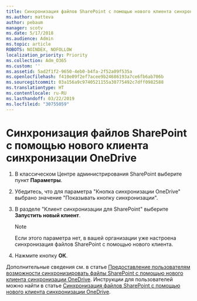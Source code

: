 ```yaml
---
title: Синхронизация файлов SharePoint с помощью нового клиента синхронизации OneDrive
ms.author: matteva
author: pebaum
manager: scotv
ms.date: 5/17/2018
ms.audience: Admin
ms.topic: article
ROBOTS: NOINDEX, NOFOLLOW
localization_priority: Priority
ms.collection: Adm_O365
ms.custom: ''
ms.assetid: 5ad2f1f2-9650-4eb0-b4fa-2f52a09f535a
ms.openlocfilehash: f410e09f2ef7acee9b24686193a7ce6fb6ab706b
ms.sourcegitcommit: 03a156a9c9740521155a30775492c7dff0982588
ms.translationtype: HT
ms.contentlocale: ru-RU
ms.lasthandoff: 03/22/2019
ms.locfileid: "30755059"
---
```

# <a name="sync-sharepoint-files-with-the-new-onedrive-sync-client"></a>Синхронизация файлов SharePoint с помощью нового клиента синхронизации OneDrive

1. В классическом Центре администрирования SharePoint выберите пункт **Параметры**.
    
2. Убедитесь, что для параметра "Кнопка синхронизации OneDrive" выбрано значение "Показывать кнопку синхронизации".
    
3. В разделе "Клиент синхронизации для SharePoint" выберите **Запустить новый клиент**.
    
    > [!NOTE]
    > Если этого параметра нет, в вашей организации уже настроена синхронизация файлов SharePoint с помощью нового клиента. 
  
4. Нажмите кнопку **ОК**.
    
Дополнительные сведения см. в статье [Предоставление пользователям возможности синхронизировать файлы SharePoint с помощью нового клиента синхронизации OneDrive](https://go.microsoft.com/fwlink/?linkid=866433). Инструкции для пользователей можно найти в статье [Синхронизация файлов SharePoint с помощью нового клиента синхронизации OneDrive](https://go.microsoft.com/fwlink/?linkid=866427).
  

